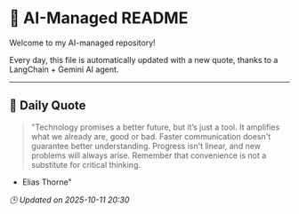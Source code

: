 # 🧠 AI-Managed README

Welcome to my AI-managed repository!

Every day, this file is automatically updated with a new quote, thanks to a LangChain + Gemini AI agent.

---

## 📅 Daily Quote

> "Technology promises a better future, but it’s just a tool.
It amplifies what we already are, good or bad.
Faster communication doesn't guarantee better understanding.
Progress isn't linear, and new problems will always arise.
Remember that convenience is not a substitute for critical thinking.
- Elias Thorne"

*🕒 Updated on 2025-10-11 20:30*
